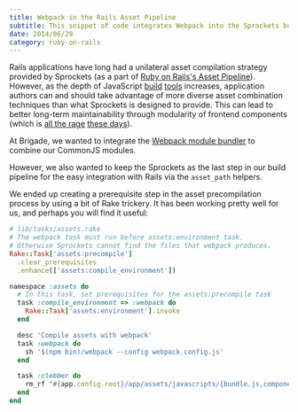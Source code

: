 ```yaml
---
title: Webpack in the Rails Asset Pipeline
subtitle: This snippet of code integrates Webpack into the Sprockets build process
date: 2014/06/29
category: ruby-on-rails
---
```


Rails applications have long had a unilateral asset compilation strategy
provided by Sprockets (as a part of [Ruby on Rails's Asset
Pipeline][assetpipeline]).  However, as the depth of JavaScript
[build][requirejs] [tools][grunt] increases, application authors can and should
take advantage of more diverse asset combination techniques than what Sprockets
is designed to provide. This can lead to better long-term maintainability
through modularity of frontend components (which is [all the rage][polymer]
[these days][react]).

At Brigade, we wanted to integrate the [Webpack module bundler][webpack] to
combine our CommonJS modules.

However, we also wanted to keep the Sprockets as the last step in our build
pipeline for the easy integration with Rails via the `asset_path` helpers.

We ended up creating a prerequisite step in the asset precompilation process by
using a bit of Rake trickery. It has been working pretty well for us, and
perhaps you will find it useful:

~~~ ruby
# lib/tasks/assets.rake
# The webpack task must run before assets:environment task.
# Otherwise Sprockets cannot find the files that webpack produces.
Rake::Task['assets:precompile']
  .clear_prerequisites
  .enhance(['assets:compile_environment'])

namespace :assets do
  # In this task, set prerequisites for the assets:precompile task
  task :compile_environment => :webpack do
    Rake::Task['assets:environment'].invoke
  end

  desc 'Compile assets with webpack'
  task :webpack do
    sh '$(npm bin)/webpack --config webpack.config.js'
  end

  task :clobber do
    rm_rf "#{app.config.root}/app/assets/javascripts/{bundle.js,components.js}"
  end
end
~~~

[grunt]: https://github.com/gruntjs/grunt
[requirejs]: https://github.com/jrburke/requirejs
[assetpipeline]: http://guides.rubyonrails.org/asset_pipeline.html
[webpack]: https://github.com/webpack/webpack
[polymer]: http://www.polymer-project.org/
[react]: http://facebook.github.io/react/
